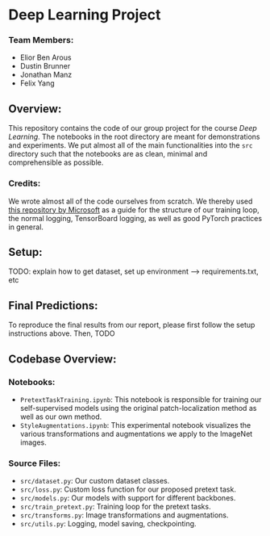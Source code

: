 # Deep Learning Project
### Team Members:
* Elior Ben Arous
* Dustin Brunner
* Jonathan Manz
* Felix Yang



## Overview:
This repository contains the code of our group project for the course *Deep Learning*. The notebooks in the root directory are meant for demonstrations and experiments. We put almost all of the main functionalities into the `src` directory such that the notebooks are as clean, minimal and comprehensible as possible.

### Credits:
We wrote almost all of the code ourselves from scratch. We thereby used [this repository by Microsoft](https://github.com/microsoft/human-pose-estimation.pytorch) as a guide for the structure of our training loop, the normal logging, TensorBoard logging, as well as good PyTorch practices in general.



## Setup:
TODO: explain how to get dataset, set up environment --> requirements.txt, etc



## Final Predictions:
To reproduce the final results from our report, please first follow the setup instructions above. Then, TODO




## Codebase Overview: 
### Notebooks:
* `PretextTaskTraining.ipynb`: This notebook is responsible for training our self-supervised models using the original patch-localization method as well as our own method.
* `StyleAugmentations.ipynb`: This experimental notebook visualizes the various transformations and augmentations we apply to the ImageNet images.

### Source Files:
* `src/dataset.py`: Our custom dataset classes.
* `src/loss.py`: Custom loss function for our proposed pretext task.
* `src/models.py`: Our models with support for different backbones.
* `src/train_pretext.py`: Training loop for the pretext tasks.
* `src/transforms.py`: Image transformations and augmentations.
* `src/utils.py`: Logging, model saving, checkpointing.